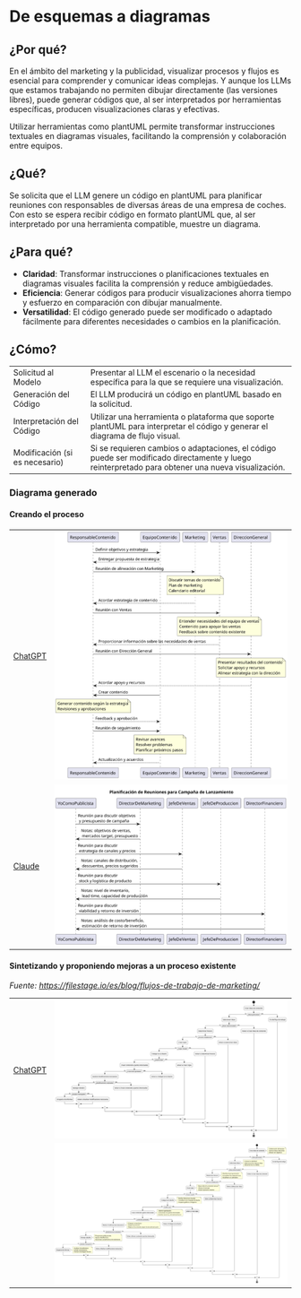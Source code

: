 # De esquemas a diagramas

## ¿Por qué?

En el ámbito del marketing y la publicidad, visualizar procesos y flujos es esencial para comprender y comunicar ideas complejas. Y aunque los LLMs que estamos trabajando no permiten dibujar directamente (las versiones libres), puede generar códigos que, al ser interpretados por herramientas específicas, producen visualizaciones claras y efectivas.

Utilizar herramientas como plantUML permite transformar instrucciones textuales en diagramas visuales, facilitando la comprensión y colaboración entre equipos.

## ¿Qué?

Se solicita que el LLM genere un código en plantUML para planificar reuniones con responsables de diversas áreas de una empresa de coches. Con esto se espera recibir código en formato plantUML que, al ser interpretado por una herramienta compatible, muestre un diagrama.

## ¿Para qué?

- **Claridad**: Transformar instrucciones o planificaciones textuales en diagramas visuales facilita la comprensión y reduce ambigüedades.
- **Eficiencia**: Generar códigos para producir visualizaciones ahorra tiempo y esfuerzo en comparación con dibujar manualmente.
- **Versatilidad**: El código generado puede ser modificado o adaptado fácilmente para diferentes necesidades o cambios en la planificación.

## ¿Cómo?

|||
|-|-|
Solicitud al Modelo|Presentar al LLM el escenario o la necesidad específica para la que se requiere una visualización.
Generación del Código|El LLM producirá un código en plantUML basado en la solicitud.
Interpretación del Código|Utilizar una herramienta o plataforma que soporte plantUML para interpretar el código y generar el diagrama de flujo visual.
Modificación (si es necesario)|Si se requieren cambios o adaptaciones, el código puede ser modificado directamente y luego reinterpretado para obtener una nueva visualización.

### Diagrama generado

#### Creando el proceso

|||
|-|-|
[ChatGPT](https://chat.openai.com/share/07c15419-e600-421c-906a-8a3d9a87a81b)|![](/imagenes/modelosUML/esquemaDiagramasChatGPT.svg)|
[Claude](https://claude.ai/chat/e82eecd2-9833-4c0e-b634-2156e35e3750)|![](/imagenes/modelosUML/esquemaDiagramasClaude.svg)


#### Sintetizando y proponiendo mejoras a un proceso existente

*Fuente: https://filestage.io/es/blog/flujos-de-trabajo-de-marketing/*

|||
|-|-|
[ChatGPT](https://chat.openai.com/share/a28277fc-807a-4227-967a-cf1ad92cd288)|![](/imagenes/modelosUML/esquemaDiagramas002ChatGPT.svg)
||![](/imagenes/modelosUML/esquemaDiagramas002MejoradoChatGPT.png)|